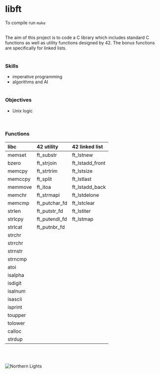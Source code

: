 # libft

To compile run `make`
<br/><br/>

The aim of this project is to code a C library which includes standard C functions as well as utility functions designed by 42. The bonus functions are specifically for linked lists.
<br/><br/>

### Skills
- imperative programming
- algorithms and AI
<br/><br/>

### Objectives
- Unix logic  
<br/><br/>

### Functions
| libc | 42 utility | 42 linked list |
| :------------- | :------------| :------------------- |
| memset | ft_substr | ft_lstnew |
| bzero | ft_strjoin | ft_lstadd_front |
| memcpy | ft_strtrim | ft_lstsize |
| memccpy | ft_split | ft_lstlast |
| memmove | ft_itoa | ft_lstadd_back |
| memchr | ft_strmapi | ft_lstdelone |
| memcmp | ft_putchar_fd | ft_lstclear |
| strlen | ft_putstr_fd | ft_lstiter |
| strlcpy | ft_putendl_fd | ft_lstmap |
| strlcat | ft_putnbr_fd | |
| strchr ||
| strrchr ||
| strnstr ||
| strncmp ||
| atoi ||
| isalpha ||
| isdigit ||
| isalnum ||
| isascii ||
| isprint ||
| toupper ||
| tolower ||
| calloc ||
| strdup ||

<br/><br/>

![Northern Lights](https://github.com/subsp4ce/pics/blob/master/pexels-frans-van-heerden-624015.jpg "Northern Lights")
